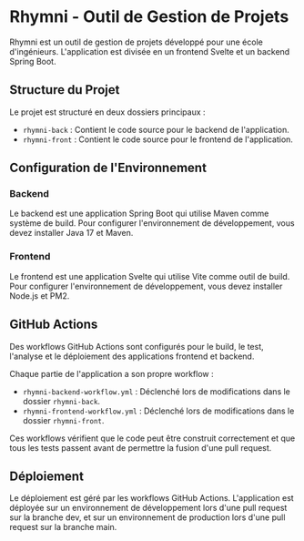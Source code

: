 # Rhymni - Outil de Gestion de Projets

Rhymni est un outil de gestion de projets développé pour une école d'ingénieurs. L'application est divisée en un frontend Svelte et un backend Spring Boot.

## Structure du Projet

Le projet est structuré en deux dossiers principaux :

- `rhymni-back` : Contient le code source pour le backend de l'application.
- `rhymni-front` : Contient le code source pour le frontend de l'application.

## Configuration de l'Environnement

### Backend

Le backend est une application Spring Boot qui utilise Maven comme système de build. Pour configurer l'environnement de développement, vous devez installer Java 17 et Maven.

### Frontend

Le frontend est une application Svelte qui utilise Vite comme outil de build. Pour configurer l'environnement de développement, vous devez installer Node.js et PM2.

## GitHub Actions

Des workflows GitHub Actions sont configurés pour le build, le test, l'analyse et le déploiement des applications frontend et backend.

Chaque partie de l'application a son propre workflow :

- `rhymni-backend-workflow.yml` : Déclenché lors de modifications dans le dossier `rhymni-back`.
- `rhymni-frontend-workflow.yml` : Déclenché lors de modifications dans le dossier `rhymni-front`.

Ces workflows vérifient que le code peut être construit correctement et que tous les tests passent avant de permettre la fusion d'une pull request.

## Déploiement

Le déploiement est géré par les workflows GitHub Actions. L'application est déployée sur un environnement de développement lors d'une pull request sur la branche dev, et sur un environnement de production lors d'une pull request sur la branche main.
